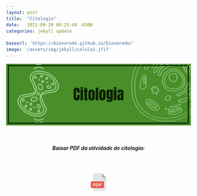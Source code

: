 ```yaml
---
layout: post
title:  "Citologia"
date:   2021-09-29 00:25:49 -0300
categories: jekyll update 

baseurl: 'https://bionarede.github.io/bionarede/'
image: '/assets/img/jekyll/celula1.jfif'
---
```

[comment]: <> (https://commons.wikimedia.org/wiki/File:C%C3%89LULA_BIOLOG%C3%8DA_Naya.JPG)


![citologia](/assets/img/citologia.png)


<br>

<h5 style="text-align: center;">Baixar PDF da atividade de citologia:</h5>

<br>

<h5 style="text-align: center;"><a href="https://drive.google.com/u/0/uc?id=1NY5S3GbTeDSWX6kQHPDNbNgCpKTsejVU&export=download"><img src="/assets/img/pdf.png" width="48" height="48"></a></h5>

<br>